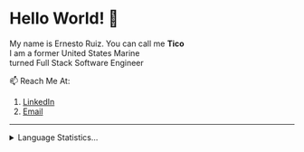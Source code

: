 # Hello World! 👋

My name is Ernesto Ruiz. You can call me **Tico** \
I am a former United States Marine \
turned Full Stack Software Engineer


📫 Reach Me At: 
   1. [LinkedIn](https://www.linkedin.com/in/ernesto-javier-ruiz/)
   2. [Email](mailto:ernesto.j.ruiz22@gmail.com)



<hr>
<details>
  <summary>Language Statistics...</summary><br/>
  <p align="center">
  <img
  src="https://wakatime.com/share/@tico118/688b3cd3-95d7-433a-a45d-b50bb0f6b6fc.svg"
  alt="Tico118 WakaTime Stats"
  height="300"
  width="400"
/>
  </p>
</details>
</hr>
